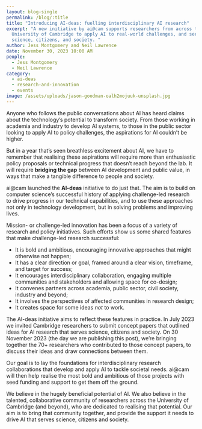 ```yaml
---
layout: blog-single
permalink: /blog/:title
title: "Introducing AI-deas: fuelling interdisciplinary AI research"
excerpt: "A new initiative by ai@cam supports researchers from across the
  University of Cambridge to apply AI to real-world challenges, and serve
  science, citizens, and society. "
author: Jess Montgomery and Neil Lawrence
date: November 30, 2023 10:00 AM
people:
  - Jess Montgomery
  - Neil Lawrence
category:
  - ai-deas
  - research-and-innovation
  - events
image: /assets/uploads/jason-goodman-oalh2mojuuk-unsplash.jpg
---
```

Anyone who follows the public conversations about AI has heard claims about the technology’s potential to transform society. From those working in academia and industry to develop AI systems, to those in the public sector looking to apply AI to policy challenges, the aspirations for AI couldn’t be higher. 

But in a year that’s seen breathless excitement about AI, we have to remember that realising these aspirations will require more than enthusiastic policy proposals or technical progress that doesn’t reach beyond the lab. It will require **bridging the gap** between AI development and public value, in ways that make a tangible difference to people and society. 

ai@cam launched the **AI-deas** initiative to do just that. The aim is to build on computer science’s successful history of applying challenge-led research to drive progress in our technical capabilities, and to use these approaches not only in technology development, but in solving problems and improving lives. 

Mission- or challenge-led innovation has been a focus of a variety of research and policy initiatives. Such efforts show us some shared features that make challenge-led research successful:

* It is bold and ambitious, encouraging innovative approaches that might otherwise not happen;
* It has a clear direction or goal, framed around a clear vision, timeframe, and target for success;
* It encourages interdisciplinary collaboration, engaging multiple communities and stakeholders and allowing space for co-design;
* It convenes partners across academia, public sector, civil society, industry and beyond; 
* It involves the perspectives of affected communities in research design;
* It creates space for some ideas *not* to work. 

The AI-deas initiative aims to reflect these features in practice. In July 2023 we invited Cambridge researchers to submit concept papers that outlined ideas for AI research that serves science, citizens and society. On 30 November 2023 (the day we are publishing this post), we’re bringing together the 70+ researchers who contributed to those concept papers, to discuss their ideas and draw connections between them. 

Our goal is to lay the foundations for interdisciplinary research collaborations that develop and apply AI to tackle societal needs. ai@cam will then help realise the most bold and ambitious of those projects with seed funding and support to get them off the ground. 

We believe in the hugely beneficial potential of AI. We also believe in the talented, collaborative community of researchers across the University of Cambridge (and beyond), who are dedicated to realising that potential. Our aim is to bring that community together, and provide the support it needs to drive AI that serves science, citizens and society.